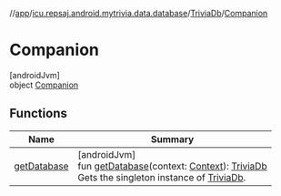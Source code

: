 //[app](../../../../index.md)/[icu.repsaj.android.mytrivia.data.database](../../index.md)/[TriviaDb](../index.md)/[Companion](index.md)

# Companion

[androidJvm]\
object [Companion](index.md)

## Functions

| Name                           | Summary                                                                                                                                                                                                                                 |
|--------------------------------|-----------------------------------------------------------------------------------------------------------------------------------------------------------------------------------------------------------------------------------------|
| [getDatabase](get-database.md) | [androidJvm]<br>fun [getDatabase](get-database.md)(context: [Context](https://developer.android.com/reference/kotlin/android/content/Context.html)): [TriviaDb](../index.md)<br>Gets the singleton instance of [TriviaDb](../index.md). |
